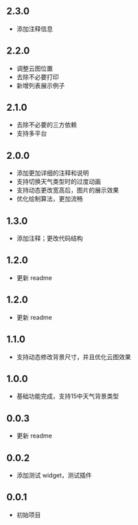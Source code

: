## 2.3.0

- 添加注释信息

## 2.2.0

- 调整云图位置
- 去除不必要打印
- 新增列表展示例子

## 2.1.0

- 去除不必要的三方依赖
- 支持多平台

## 2.0.0

- 添加更加详细的注释和说明
- 支持切换天气类型时的过度动画
- 支持动态更改宽高后，图片的展示效果
- 优化绘制算法，更加流畅

## 1.3.0

- 添加注释；更改代码结构

## 1.2.0

- 更新 readme

## 1.2.0

- 更新 readme

## 1.1.0

- 支持动态修改背景尺寸，并且优化云图效果

## 1.0.0

- 基础功能完成，支持15中天气背景类型

## 0.0.3

- 更新 readme

## 0.0.2

- 添加测试 widget，测试插件

## 0.0.1

* 初始项目
